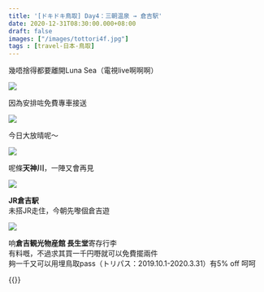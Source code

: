 ```yaml
---
title: '[ドキドキ鳥取] Day4：三朝温泉 → 倉吉駅'
date: 2020-12-31T08:30:00.000+08:00
draft: false
images: ["/images/tottori4f.jpg"]
tags : [travel-日本-鳥取]
---
```


幾唔捨得都要離開Luna Sea（電視live啊啊啊）  

![](/images/tottori4f1.jpg)

因為安排咗免費專車接送  

![](/images/tottori4f2.jpg)

今日大放晴呢～  

![](/images/tottori4f3.jpg)

呢條**天神川**，一陣又會再見  

![](/images/tottori4f.jpg)

**JR倉吉駅**  
未搭JR走住，今朝先嚟個倉吉遊  

![](/images/tottori4f4.jpg)

响**倉吉観光物産館 長生堂**寄存行李  
有料嘅，不過求其買一千円嘢就可以免費擺兩件  
夠一千又可以用埋鳥取pass（トリパス：2019.10.1-2020.3.31）有5% off 呵呵  
  
 
  
{{<tottori>}}  

